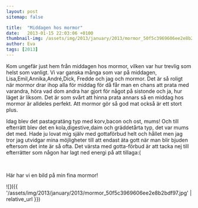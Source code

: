 ```yaml
---
layout: post
sitemap: false

title:  "Middagen hos mormor"
date:   2013-01-15 22:03:06 +0100
thumbnail-img: /assets/img/2013/january/2013/mormor_50f5c3969606ee2e8b2bdf97.jpg
author: Eva
tags: [2013]
---
```


Kom ungefär just hem från middagen hos mormor, vilken var hur trevlig som helst som vanligt. Vi var ganska många som var på middagen, Lisa,Emil,Annika,André,Dick, Fredde och jag och mormor. Det är så roligt när mormor drar ihop alla för middag för då får man en chans att prata med varandra, höra vad dom andra har gjort för något på sistonde och ja, hur läget är liksom. Det är som svårt att hinna prata annars så en middag hos mormor är alldeles perfekt. Att mormor gör så god mat också är ett stort plus.

 Idag blev det pastagratäng typ med korv,bacon och ost, mums! Och till efterrätt blev det en kola,digestive,daim och gräddetårta typ, det var mums det med. Hade ju lovat mig själv med gottaförbud helt och hållet men jag tror jag utvidgar mina möjligheter till att endast äta gott när man blir bjuden eftersom det inte är så ofta. Det värsta med gotta-förbud är att tacka nej till efterrätter som någon har lagt ned energi på att tillaga:(




 




Här har vi en bild på min fina mormor!

![]({{ '/assets/img/2013/january/2013/mormor_50f5c3969606ee2e8b2bdf97.jpg'  | relative_url }})

